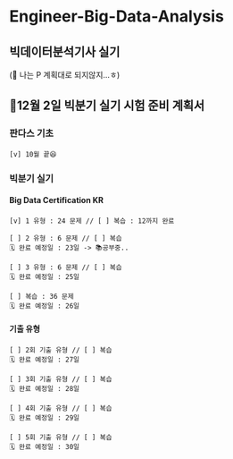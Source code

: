 # Engineer-Big-Data-Analysis
## 빅데이터분석기사 실기

(🚨 나는 P 계획대로 되지않지...ㅎ)

## 📍12월 2일 빅분기 실기 시험 준비 계획서

### 판다스 기초
	[v] 10월 끝😆

### 빅분기 실기
#### Big Data Certification KR
	[v] 1 유형 : 24 문제 // [ ] 복습 : 12까지 완료 

	[ ] 2 유형 : 6 문제 // [ ] 복습 
	🗓 완료 예정일 : 23일 -> 📚공부중..

	[ ] 3 유형 : 6 문제 // [ ] 복습 
	🗓 완료 예정일 : 25일

	[ ] 복습 : 36 문제
	🗓 완료 예정일 : 26일

#### 기출 유형
	[ ] 2회 기출 유형 // [ ] 복습 
	🗓 완료 예정일 : 27일

	[ ] 3회 기출 유형 // [ ] 복습 
	🗓 완료 예정일 : 28일

	[ ] 4회 기출 유형 // [ ] 복습 
	🗓 완료 예정일 : 29일

	[ ] 5회 기출 유형 // [ ] 복습 
	🗓 완료 예정일 : 30일